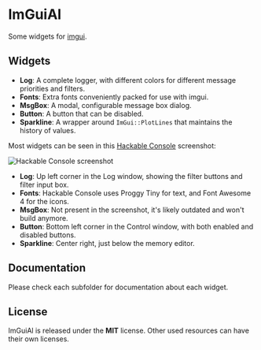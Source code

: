 # ImGuiAl
Some widgets for [imgui](https://github.com/ocornut/imgui).

## Widgets

* **Log**: A complete logger, with different colors for different message priorities and filters.
* **Fonts**: Extra fonts conveniently packed for use with imgui.
* **MsgBox**: A modal, configurable message box dialog.
* **Button**: A button that can be disabled.
* **Sparkline**: A wrapper around `ImGui::PlotLines` that maintains the history of values.

Most widgets can be seen in this [Hackable Console](https://github.com/leiradel/hackable-console) screenshot:

![Hackable Console screenshot](https://raw.githubusercontent.com/leiradel/hackable-console/master/hc.png)

* **Log**: Up left corner in the Log window, showing the filter buttons and filter input box.
* **Fonts**: Hackable Console uses Proggy Tiny for text, and Font Awesome 4 for the icons.
* **MsgBox**: Not present in the screenshot, it's likely outdated and won't build anymore.
* **Button**: Bottom left corner in the Control window, with both enabled and disabled buttons.
* **Sparkline**: Center right, just below the memory editor.

## Documentation

Please check each subfolder for documentation about each widget.

## License

ImGuiAl is released under the **MIT** license. Other used resources can have their own licenses.
